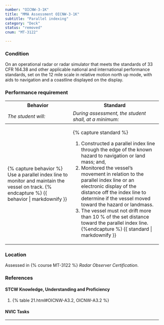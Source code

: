 ```yaml
---
number: "OICNW-3-1K"
title: "MMA Assessment OICNW-3-1K"
subtitle: "Parallel indexing"
category: "Deck"
status: "removed"
cnum: "MT-3122"

---
```

### Condition

On an operational radar or radar simulator that meets the standards of 33 CFR 164.38 and other applicable national and international performance standards, set on the 12 mile scale in relative motion north up mode, with aids to navigation and a coastline displayed on the display.

### Performance requirement 

<table width='100%' class='Guidelines'>
 <thead>
 <tr>
     <th class='thirty'>Behavior</th>
     <th class='seventy'>Standard</th>
 </tr>
 <tr>
     <td><em>The student will:</em></td>
     <td><em>During assessment, the student shall, at a minimum:</em></td>
 </tr>
 </thead>
 <tbody>
 

<tr><td>

{% capture behavior %}
Use a parallel index line to monitor and maintain the vessel on track.
{% endcapture %}
{{ behavior | markdownify }}

</td><td>

{% capture standard %}
1. Constructed a parallel index line through the edge of the known hazard to navigation or land mass; and,
2. Monitored the vessel’s movement in relation to the parallel index line or an electronic display of the distance off the index line to determine if the vessel moved toward the hazard or landmass.
3. The vessel must not drift more than 10 % of the set distance toward the parallel index line.
{%endcapture %}
{{ standard | markdownify }}

</td></tr>



 </tbody>
 </table>

### Location

Assessed in  {% course  MT-3122 %}  *Radar Observer Certification*.

### References

#### STCW Knowledge, Understanding and Proficiency

1. {% table 21.html#OICNW-A3.2, OICNW-A3.2 %}


#### NVIC Tasks



***

